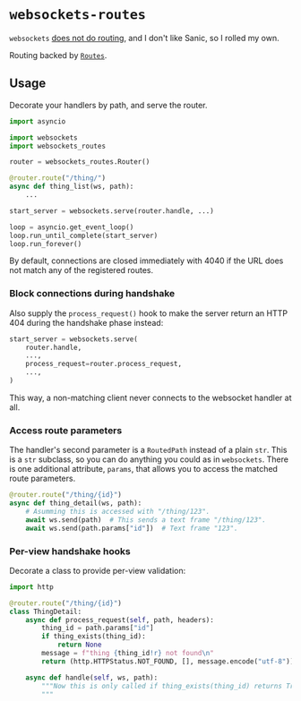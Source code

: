 # `websockets-routes`

`websockets` [does not do routing](https://github.com/aaugustin/websockets/issues/311), and I don't like Sanic, so I rolled my own.

Routing backed by [`Routes`](https://routes.readthedocs.io/en/latest/).


## Usage

Decorate your handlers by path, and serve the router.

```python
import asyncio

import websockets
import websockets_routes

router = websockets_routes.Router()

@router.route("/thing/")
async def thing_list(ws, path):
    ...

start_server = websockets.serve(router.handle, ...)

loop = asyncio.get_event_loop()
loop.run_until_complete(start_server)
loop.run_forever()
```

By default, connections are closed immediately with 4040 if the URL does not match any of the registered routes.


### Block connections during handshake

Also supply the `process_request()` hook to make the server return an HTTP 404 during the handshake phase instead:

```python
start_server = websockets.serve(
    router.handle,
    ...,
    process_request=router.process_request,
    ...,
)
```

This way, a non-matching client never connects to the websocket handler at all.


### Access route parameters

The handler's second parameter is a `RoutedPath` instead of a plain `str`. This is a `str` subclass, so you can do anything you could as in `websockets`. There is one additional attribute, `params`, that allows you to access the matched route parameters.

```python
@router.route("/thing/{id}")
async def thing_detail(ws, path):
    # Asumming this is accessed with "/thing/123".
    await ws.send(path)  # This sends a text frame "/thing/123".
    await ws.send(path.params["id"])  # Text frame "123".
```


### Per-view handshake hooks

Decorate a class to provide per-view validation:

```python
import http

@router.route("/thing/{id}")
class ThingDetail:
    async def process_request(self, path, headers):
        thing_id = path.params["id"]
        if thing_exists(thing_id):
            return None
        message = f"thing {thing_id!r} not found\n"
        return (http.HTTPStatus.NOT_FOUND, [], message.encode("utf-8"))

    async def handle(self, ws, path):
        """Now this is only called if thing_exists(thing_id) returns True.
        """
```
